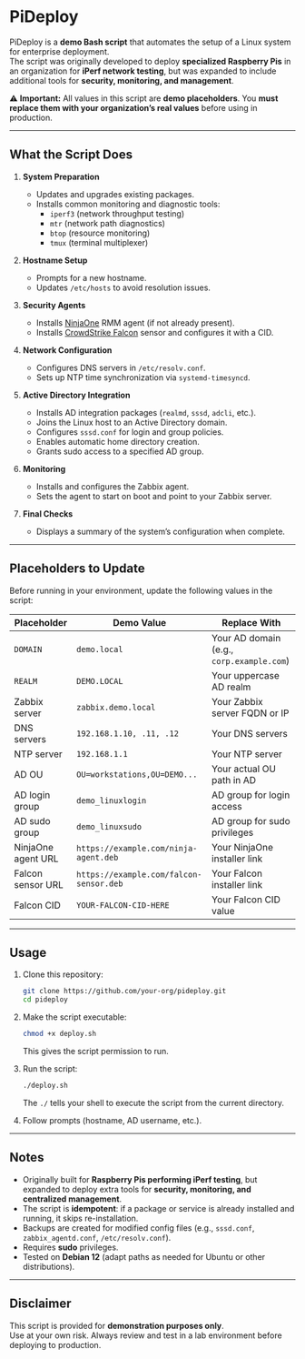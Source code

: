 # PiDeploy

PiDeploy is a **demo Bash script** that automates the setup of a Linux system for enterprise deployment.  
The script was originally developed to deploy **specialized Raspberry Pis** in an organization for **iPerf network testing**, but was expanded to include additional tools for **security, monitoring, and management**.

⚠️ **Important:** All values in this script are **demo placeholders**. You **must replace them with your organization’s real values** before using in production.

---

## What the Script Does

1. **System Preparation**
   - Updates and upgrades existing packages.
   - Installs common monitoring and diagnostic tools:
     - `iperf3` (network throughput testing)
     - `mtr` (network path diagnostics)
     - `btop` (resource monitoring)
     - `tmux` (terminal multiplexer)

2. **Hostname Setup**
   - Prompts for a new hostname.
   - Updates `/etc/hosts` to avoid resolution issues.

3. **Security Agents**
   - Installs [NinjaOne](https://www.ninjaone.com/) RMM agent (if not already present).
   - Installs [CrowdStrike Falcon](https://www.crowdstrike.com/) sensor and configures it with a CID.

4. **Network Configuration**
   - Configures DNS servers in `/etc/resolv.conf`.
   - Sets up NTP time synchronization via `systemd-timesyncd`.

5. **Active Directory Integration**
   - Installs AD integration packages (`realmd`, `sssd`, `adcli`, etc.).
   - Joins the Linux host to an Active Directory domain.
   - Configures `sssd.conf` for login and group policies.
   - Enables automatic home directory creation.
   - Grants sudo access to a specified AD group.

6. **Monitoring**
   - Installs and configures the Zabbix agent.
   - Sets the agent to start on boot and point to your Zabbix server.

7. **Final Checks**
   - Displays a summary of the system’s configuration when complete.

---

## Placeholders to Update

Before running in your environment, update the following values in the script:

| Placeholder                  | Demo Value                  | Replace With                              |
|------------------------------|-----------------------------|-------------------------------------------|
| `DOMAIN`                     | `demo.local`                | Your AD domain (e.g., `corp.example.com`) |
| `REALM`                      | `DEMO.LOCAL`                | Your uppercase AD realm                   |
| Zabbix server                | `zabbix.demo.local`         | Your Zabbix server FQDN or IP             |
| DNS servers                  | `192.168.1.10, .11, .12`    | Your DNS servers                          |
| NTP server                   | `192.168.1.1`               | Your NTP server                           |
| AD OU                        | `OU=workstations,OU=DEMO...`| Your actual OU path in AD                 |
| AD login group               | `demo_linuxlogin`           | AD group for login access                 |
| AD sudo group                | `demo_linuxsudo`            | AD group for sudo privileges              |
| NinjaOne agent URL           | `https://example.com/ninja-agent.deb` | Your NinjaOne installer link    |
| Falcon sensor URL            | `https://example.com/falcon-sensor.deb` | Your Falcon installer link    |
| Falcon CID                   | `YOUR-FALCON-CID-HERE`      | Your Falcon CID value                     |

---

## Usage

1. Clone this repository:
   ```bash
   git clone https://github.com/your-org/pideploy.git
   cd pideploy
   ```

2. Make the script executable:
   ```bash
   chmod +x deploy.sh
   ```
   This gives the script permission to run.

3. Run the script:
   ```bash
   ./deploy.sh
   ```
   The `./` tells your shell to execute the script from the current directory.

4. Follow prompts (hostname, AD username, etc.).

---

## Notes

- Originally built for **Raspberry Pis performing iPerf testing**, but expanded to deploy extra tools for **security, monitoring, and centralized management**.
- The script is **idempotent**: if a package or service is already installed and running, it skips re-installation.
- Backups are created for modified config files (e.g., `sssd.conf`, `zabbix_agentd.conf`, `/etc/resolv.conf`).
- Requires **sudo** privileges.
- Tested on **Debian 12** (adapt paths as needed for Ubuntu or other distributions).

---

## Disclaimer

This script is provided for **demonstration purposes only**.  
Use at your own risk. Always review and test in a lab environment before deploying to production.
